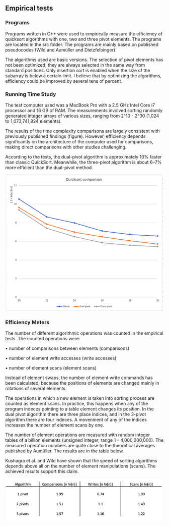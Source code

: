 ## Empirical tests

### Programs

Programs written in C++ were used to empirically measure the efficiency of quicksort algorithms with one, two and three pivot elements.
The programs are located in the src folder. The programs are mainly based on published pseudocodes (Wild and Aumüller and Dietzfelbinger)

The algorithms used are basic versions. The selection of pivot elements has not been optimized, they are always selected in the same way from standard positions. Only insertion sort is enabled when the size of the subarray is below a certain limit.
I believe that by optimizing the algorithms, efficiency could be improved by several tens of percent.

### Running Time Study

The test computer used was a MacBook Pro with a 2.5 GHz Intel Core i7 processor and 16 GB of RAM. The measurements involved sorting randomly generated integer arrays of various sizes, ranging from 2^10 - 2^30 (1,024 to 1,073,741,824 elements).

The results of the time complexity comparisons are largely consistent with previously published findings (figure). However, efficiency depends significantly on the architecture of the computer used for comparisons, making direct comparisons with other studies challenging.

According to the tests, the dual-pivot algorithm is approximately 10% faster than classic QuickSort. Meanwhile, the three-pivot algorithm is about 6–7% more efficient than the dual-pivot method.

<img src="png/runtime_own.png" width="750">

### Efficiency Meters

The number of different algorithmic operations was counted in the empirical tests. The counted operations were:

• number of comparisons between elements (comparisons)

• number of element write accesses (write accesses)

• number of element scans (element scans)

Instead of element swaps, the number of element write commands has been calculated, because the positions of elements are changed mainly in rotations of several elements.

The operations in which a new element is taken into sorting process are counted as element scans. In practice, this happens when any of the program indeces pointing to a table element changes its position. In the dual pivot algorithm there are three place indices, and in the 3-pivot algorithm there are four indeces. A movenment of any of the indices increases the number of element scans by one.

The number of element operations are measured with random integer tables of a billion elements (unsigned integer, range 1 – 4,000,000,000). The measured operation numbers are quite close to the theoretical averages published by Aumüller. The results are in the table below.

Kushagra et al. and Wild have shown that the speed of sorting algorithms depends above all on the number of element manipulations (scans). The achieved results support this claim.

<img src="png/table2.png" width="750">
